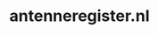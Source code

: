 ---
layout: post
title: "antenneregister.nl"
internal_url: "/dutchgov/antenneregister.nl.html"
subdomains_count: 5
all_subdomains_count: 9
urls_count: 3
ssl_rank: 0
http_rank: 63.333333333333
url_link: /data/antenneregister.nl/urls.txt
all_subdomains_link: /data/antenneregister.nl/all_subdomains.txt
subdomains_link: /data/antenneregister.nl/subdomains.txt
categories: dutchgov
---
